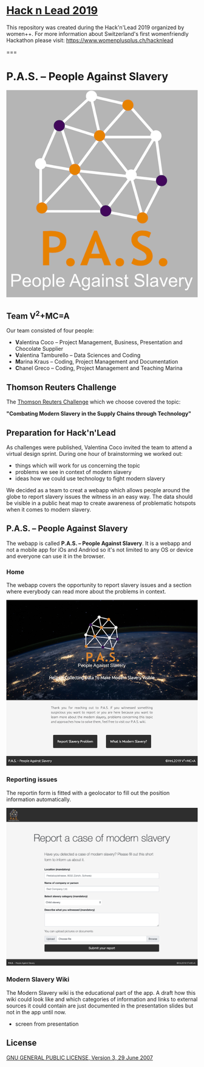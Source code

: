 # [Hack n Lead 2019](https://womenplusplus.ch/hacknlead)

This repository was created during the Hack'n'Lead 2019 organized by women++.
For more information about Switzerland's first womenfriendly Hackathon please visit: https://www.womenplusplus.ch/hacknlead

===

# P.A.S. – People Against Slavery
![PAS Logo](tech/PAS-LOGO-Background.png)


## Team V<sup>2</sup>+MC=A

Our team consisted of four people:
* **V**alentina Coco – Project Management, Business, Presentation and Chocolate Supplier
* **V**alentina Tamburello – Data Sciences and Coding
* **M**arina Kraus – Coding, Project Management and Documentation
* **C**hanel Greco – Coding, Project Management and Teaching Marina


## Thomson Reuters Challenge

The [Thomson Reuters Challenge](https://share.nuclino.com/p/HacknLead-2019-Challenges-6o0DigwQEVIL2ZSXrBcY_x) which we choose covered the topic:

**"Combating Modern Slavery in the Supply Chains through Technology"**

## Preparation for Hack'n'Lead

As challenges were published, Valentina Coco invited the team to attend a virtual design sprint. 
During one hour of brainstorming we worked out:
- things which will work for us concerning the topic
- problems we see in context of modern slavery
- ideas how we could use technology to fight modern slavery

We decided as a team to creat a webapp which allows people around the globe to report slavery issues the witness in an easy way. The data should be visible in a public heat map to create awareness of problematic hotspots when it comes to modern slavery. 


## P.A.S. – People Against Slavery

The webapp is called **P.A.S. – People Against Slavery**. It is a webapp and not a mobile app for iOs and Andriod so it's not limited to any OS or device and everyone can use it in the browser.


### Home
The webapp covers the opportunity to report slavery issues and a section where everybody can read more about the problems in context.

![Home Screen](screens/Home.png)

### Reporting issues

The reportin form is fitted with a geolocator to fill out the position information automatically.

![Form Screen](screens/form.png)


### Modern Slavery Wiki
The Modern Slavery wiki is the educational part of the app. A draft how this wiki could look like and which categories of information and links to external sources it could contain are just documented in the presentation slides but not in the app until now.

- screen from presentation

## License

 [GNU GENERAL PUBLIC LICENSE, Version 3, 29 June 2007](https://github.com/chanelgreco/hack-n-lead-2019-template-repository/blob/master/LICENSE)

